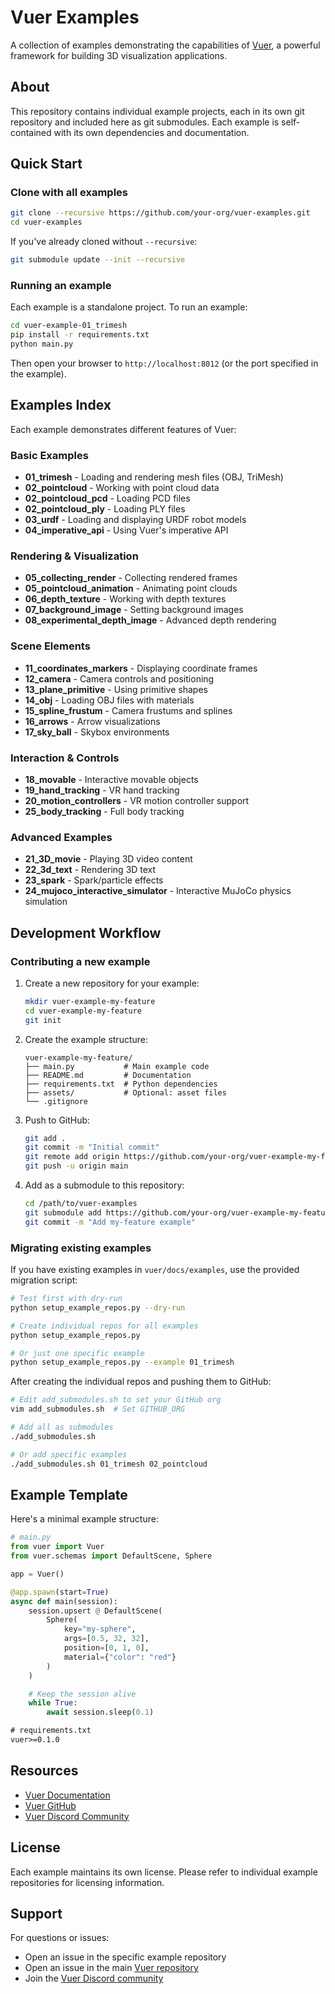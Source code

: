 # Vuer Examples

A collection of examples demonstrating the capabilities of [Vuer](https://github.com/vuer-ai/vuer), a powerful framework for building 3D visualization applications.

## About

This repository contains individual example projects, each in its own git repository and included here as git submodules. Each example is self-contained with its own dependencies and documentation.

## Quick Start

### Clone with all examples

```bash
git clone --recursive https://github.com/your-org/vuer-examples.git
cd vuer-examples
```

If you've already cloned without `--recursive`:

```bash
git submodule update --init --recursive
```

### Running an example

Each example is a standalone project. To run an example:

```bash
cd vuer-example-01_trimesh
pip install -r requirements.txt
python main.py
```

Then open your browser to `http://localhost:8012` (or the port specified in the example).

## Examples Index

Each example demonstrates different features of Vuer:

### Basic Examples
- **01_trimesh** - Loading and rendering mesh files (OBJ, TriMesh)
- **02_pointcloud** - Working with point cloud data
- **02_pointcloud_pcd** - Loading PCD files
- **02_pointcloud_ply** - Loading PLY files
- **03_urdf** - Loading and displaying URDF robot models
- **04_imperative_api** - Using Vuer's imperative API

### Rendering & Visualization
- **05_collecting_render** - Collecting rendered frames
- **05_pointcloud_animation** - Animating point clouds
- **06_depth_texture** - Working with depth textures
- **07_background_image** - Setting background images
- **08_experimental_depth_image** - Advanced depth rendering

### Scene Elements
- **11_coordinates_markers** - Displaying coordinate frames
- **12_camera** - Camera controls and positioning
- **13_plane_primitive** - Using primitive shapes
- **14_obj** - Loading OBJ files with materials
- **15_spline_frustum** - Camera frustums and splines
- **16_arrows** - Arrow visualizations
- **17_sky_ball** - Skybox environments

### Interaction & Controls
- **18_movable** - Interactive movable objects
- **19_hand_tracking** - VR hand tracking
- **20_motion_controllers** - VR motion controller support
- **25_body_tracking** - Full body tracking

### Advanced Examples
- **21_3D_movie** - Playing 3D video content
- **22_3d_text** - Rendering 3D text
- **23_spark** - Spark/particle effects
- **24_mujoco_interactive_simulator** - Interactive MuJoCo physics simulation

## Development Workflow

### Contributing a new example

1. Create a new repository for your example:
   ```bash
   mkdir vuer-example-my-feature
   cd vuer-example-my-feature
   git init
   ```

2. Create the example structure:
   ```
   vuer-example-my-feature/
   ├── main.py           # Main example code
   ├── README.md         # Documentation
   ├── requirements.txt  # Python dependencies
   ├── assets/           # Optional: asset files
   └── .gitignore
   ```

3. Push to GitHub:
   ```bash
   git add .
   git commit -m "Initial commit"
   git remote add origin https://github.com/your-org/vuer-example-my-feature.git
   git push -u origin main
   ```

4. Add as a submodule to this repository:
   ```bash
   cd /path/to/vuer-examples
   git submodule add https://github.com/your-org/vuer-example-my-feature.git
   git commit -m "Add my-feature example"
   ```

### Migrating existing examples

If you have existing examples in `vuer/docs/examples`, use the provided migration script:

```bash
# Test first with dry-run
python setup_example_repos.py --dry-run

# Create individual repos for all examples
python setup_example_repos.py

# Or just one specific example
python setup_example_repos.py --example 01_trimesh
```

After creating the individual repos and pushing them to GitHub:

```bash
# Edit add_submodules.sh to set your GitHub org
vim add_submodules.sh  # Set GITHUB_ORG

# Add all as submodules
./add_submodules.sh

# Or add specific examples
./add_submodules.sh 01_trimesh 02_pointcloud
```

## Example Template

Here's a minimal example structure:

```python
# main.py
from vuer import Vuer
from vuer.schemas import DefaultScene, Sphere

app = Vuer()

@app.spawn(start=True)
async def main(session):
    session.upsert @ DefaultScene(
        Sphere(
            key="my-sphere",
            args=[0.5, 32, 32],
            position=[0, 1, 0],
            material={"color": "red"}
        )
    )

    # Keep the session alive
    while True:
        await session.sleep(0.1)
```

```txt
# requirements.txt
vuer>=0.1.0
```

## Resources

- [Vuer Documentation](https://vuer.ai/docs)
- [Vuer GitHub](https://github.com/vuer-ai/vuer)
- [Vuer Discord Community](https://discord.gg/vuer)

## License

Each example maintains its own license. Please refer to individual example repositories for licensing information.

## Support

For questions or issues:
- Open an issue in the specific example repository
- Open an issue in the main [Vuer repository](https://github.com/vuer-ai/vuer/issues)
- Join the [Vuer Discord community](https://discord.gg/vuer)
